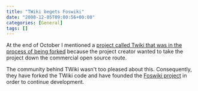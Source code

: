 ```yaml
---
title: "TWiki begets Foswiki"
date: "2008-12-05T09:00:56+00:00"
categories: [General]
tags: []
---
```


At the end of October I mentioned a <a href="http://techteapot.com/when-open-source-goes-wrong/">project called Twiki that was in the process of being forked</a> because the project creator wanted to take the project down the commercial open source route.

The community behind TWiki wasn't too pleased about this. Consequently, they have forked the TWiki code and have founded the <a href="http://foswiki.org/Home/WebHome">Foswiki project</a> in order to continue development.
